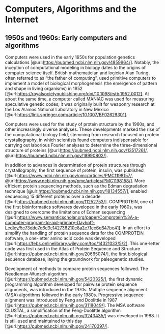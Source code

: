 # Computers, Algorithms and the Internet

## 1950s and 1960s: Early computers and algorithms

Computers were used in the early 1950s for population genetics calculations [@url:https://pubmed.ncbi.nlm.nih.gov/4859964/]. Notably, the inception of computational modeling in biology dates to the origins of computer science itself. British mathematician and logician Alan Turing, often referred to as “the father of computing”, used primitive computers to implement a model of biological morphogenesis (the emergence of pattern and shape in living organisms) in 1952 [@url:https://royalsocietypublishing.org/doi/10.1098/rstb.1952.0012]. At about the same time, a computer called MANIAC was used for measuring speculative genetic codes; it  was originally built for weaponry research at the Los Alamos National Laboratory in New Mexico [@url:https://link.springer.com/article/10.1007/BF02628301].

Computers were used for the study of protein structure by the 1960s, and other increasingly diverse analyses. These developments marked the rise of the computational biology field, stemming from research focused on protein crystallography, in which scientists found computers indispensable for carrying out laborious Fourier analyses to determine the three-dimensional structure of proteins [@url:https://pubmed.ncbi.nlm.nih.gov/13517261/, @url:https://pubmed.ncbi.nlm.nih.gov/18990802/].

In addition to advances in determination of protein structures through crystallography, the first sequence of protein, insulin, was published [@url:https://www.ncbi.nlm.nih.gov/pmc/articles/PMC1198157/, @url:https://www.ncbi.nlm.nih.gov/pmc/articles/PMC1198158/]. More efficient protein sequencing methods, such as the Edman degradation technique [@ulr:https://pubmed.ncbi.nlm.nih.gov/18134557/], enabled sequencing 15 different proteins over a decade [@url:https://pubmed.ncbi.nlm.nih.gov/11252753/]. COMPROTEIN, one of the first bioinformatics softwares developed in the early 1960s, was designed to overcome the limitations of Edman sequencing [@url:https://www.semanticscholar.org/paper/Comprotein%3A-a-computer-program-to-aid-primary-Dayhoff-Ledley/5c73ddc7e6e3e142736210c8a2e71cc6e647bc41]. In an effort to simplify the handling of protein sequence data for the COMPROTEIN software, a one-letter amino acid code was developed [@url:https://febs.onlinelibrary.wiley.com/toc/14321033/5/2]. This one-letter code was first used in the Atlas of Protein Sequence and Structure [@url:https://pubmed.ncbi.nlm.nih.gov/20665074/], the first biological sequence database, laying the groundwork for paleogenetic studies.

Development of methods to compare protein sequences followed. The Needleman-Wunsch algorithm [@url:https://pubmed.ncbi.nlm.nih.gov/5420325/], the first dynamic programming algorithm developed for pairwise protein sequence alignments, was introduced in the 1970s. Multiple sequence alignment (MSA) algorithms followed in the early 1980s. Progressive sequence alignment was introduced by Feng and Doolittle in 1987 [@url:https://pubmed.ncbi.nlm.nih.gov/3118049/]. The MSA software CLUSTAL, a simplification of the Feng-Doolittle algorithm [@url:https://pubmed.ncbi.nlm.nih.gov/3243435/] was developed in 1988. It is still used and maintained to this day [@url:https://pubmed.ncbi.nlm.nih.gov/24170397/].
